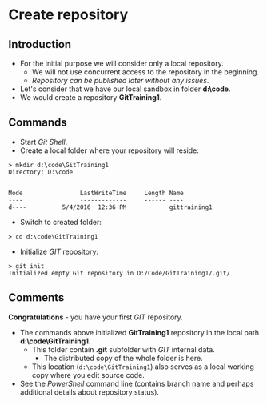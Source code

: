 # Create repository

## Introduction

* For the initial purpose we will consider only a local repository.
  * We will not use concurrent access to the repository in the beginning.
  * _Repository can be published later without any issues_.
* Let's consider that we have our local sandbox in folder **d:\code**.
* We would create a repository **GitTraining1**.


## Commands

* Start _Git Shell_.
* Create a local folder where your repository will reside:

```
> mkdir d:\code\GitTraining1
Directory: D:\code


Mode                LastWriteTime     Length Name
----                -------------     ------ ----
d----          5/4/2016  12:36 PM            gittraining1
```

* Switch to created folder:

```
> cd d:\code\GitTraining1
```

* Initialize _GIT_ repository:

```
> git init
Initialized empty Git repository in D:/Code/GitTraining1/.git/
```

## Comments

**Congratulations** - you have your first _GIT_ repository.

* The commands above initialized **GitTraining1** repository in the local path **d:\code\GitTraining1**.
  * This folder contain **.git** subfolder with _GIT_ internal data.
    * The distributed copy of the whole folder is here.
  * This location (```d:\code\GitTraining1```) also serves as a local working copy where you edit source code.
* See the _PowerShell_ command line (contains branch name and perhaps additional details about repository status).
